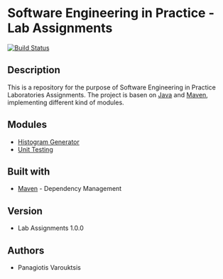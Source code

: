 # Software Engineering in Practice - Lab Assignments
[![Build Status](https://travis-ci.com/pvarouktsis/lab-assignment-2.svg?token=czkrDp71F5Y19UwVWgqF&branch=master)](https://travis-ci.com/pvarouktsis/lab-assignment-2)

## Description
This is a repository for the purpose of Software Engineering in Practice Laboratories Assignments. The project
is basen on [Java](https://www.oracle.com/java/technologies/javase-downloads.html) and [Maven](https://maven.apache.org/), implementing different kind of modules.

## Modules
- [Histogram Generator](./seip2020_practical_assignments/gradeshistogram/)
- [Unit Testing](./seip2020_practical_assignments/unittesting/)

## Built with
- [Maven](https://maven.apache.org/) \- Dependency Management

## Version
- Lab Assignments 1.0.0

## Authors
- Panagiotis Varouktsis

